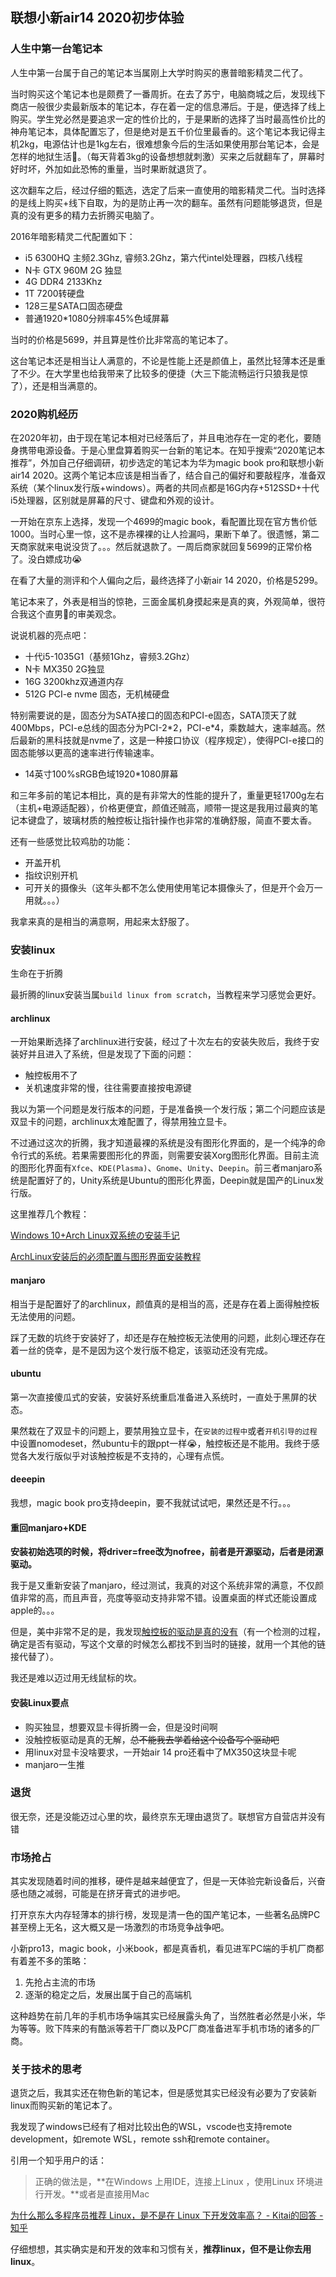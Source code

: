 ## 联想小新air14 2020初步体验



### 人生中第一台笔记本

人生中第一台属于自己的笔记本当属刚上大学时购买的惠普暗影精灵二代了。

当时购买这个笔记本也是颇费了一番周折。在去了苏宁，电脑商城之后，发现线下商店一般很少卖最新版本的笔记本，存在着一定的信息滞后。于是，便选择了线上购买。学生党必然是要追求一定的性价比的，于是果断的选择了当时最高性价比的神舟笔记本，具体配置忘了，但是绝对是五千价位里最香的。这个笔记本我记得主机2kg，电源估计也是1kg左右，很难想象今后的生活如果使用那台笔记本，会是怎样的地狱生活:triumph:。（每天背着3kg的设备想想就刺激）买来之后就翻车了，屏幕时好时坏，外加如此恐怖的重量，当时果断就退货了。

这次翻车之后，经过仔细的甄选，选定了后来一直使用的暗影精灵二代。当时选择的是线上购买+线下自取，为的是防止再一次的翻车。虽然有问题能够退货，但是真的没有更多的精力去折腾买电脑了。

2016年暗影精灵二代配置如下：

+ i5 6300HQ 主频2.3Ghz, 睿频3.2Ghz，第六代intel处理器，四核八线程
+ N卡 GTX 960M 2G 独显
+ 4G DDR4 2133Khz
+ 1T 7200转硬盘
+ 128三星SATA口固态硬盘
+ 普通1920\*1080分辨率45%色域屏幕

当时的价格是5699，并且算是性价比非常高的笔记本了。

这台笔记本还是相当让人满意的，不论是性能上还是颜值上，虽然比轻薄本还是重了不少。在大学里也给我带来了比较多的便捷（大三下能流畅运行只狼我是惊了），还是相当满意的。



### 2020购机经历

在2020年初，由于现在笔记本相对已经落后了，并且电池存在一定的老化，要随身携带电源设备。于是心里盘算着购买一台新的笔记本。在知乎搜索“2020笔记本推荐”，外加自己仔细调研，初步选定的笔记本为华为magic book pro和联想小新air14 2020。这两个笔记本应该是相当香了，结合自己的偏好和要敲程序，准备双系统（某个linux发行版+windows）。两者的共同点都是16G内存+512SSD+十代i5处理器，区别就是屏幕的尺寸、键盘和外观的设计。

一开始在京东上选择，发现一个4699的magic book，看配置比现在官方售价低1000。当时心里一惊，这不是赤裸裸的让人捡漏吗，果断下单了。很遗憾，第二天商家就来电说没货了。。。然后就退款了。一周后商家就回复5699的正常价格了。没白嫖成功:sob:

在看了大量的测评和个人偏向之后，最终选择了小新air 14 2020，价格是5299。



笔记本来了，外表是相当的惊艳，三面金属机身摸起来是真的爽，外观简单，很符合我这个直男:boy:的审美观念。

说说机器的亮点吧：

+ 十代i5-1035G1（基频1Ghz，睿频3.2Ghz）
+ N卡 MX350 2G独显
+ 16G 3200khz双通道内存
+ 512G PCI-e nvme 固态，无机械硬盘

特别需要说的是，固态分为SATA接口的固态和PCI-e固态，SATA顶天了就400Mbps，PCI-e总线的固态分为PCI-2\*2，PCI-e\*4，乘数越大，速率越高。然后最新的黑科技就是nvme了，这是一种接口协议（程序规定），使得PCI-e接口的固态能够以更高的速率进行传输速率。

+ 14英寸100%sRGB色域1920\*1080屏幕

和三年多前的笔记本相比，真的是有非常大的性能的提升了，重量更轻1700g左右（主机+电源适配器），价格更便宜，颜值还贼高，顺带一提这是我用过最爽的笔记本键盘了，玻璃材质的触控板让指针操作也非常的准确舒服，简直不要太香。



还有一些感觉比较鸡肋的功能：

+ 开盖开机
+ 指纹识别开机
+ 可开关的摄像头（这年头都不怎么使用使用笔记本摄像头了，但是开个会万一用就。。。）

我拿来真的是相当的满意啊，用起来太舒服了。



### 安装linux

生命在于折腾

最折腾的linux安装当属`build linux from scratch`，当教程来学习感觉会更好。

#### archlinux

一开始果断选择了archlinux进行安装，经过了十次左右的安装失败后，我终于安装好并且进入了系统，但是发现了下面的问题：

+ 触控板用不了
+ 关机速度非常的慢，往往需要直接按电源键

我以为第一个问题是发行版本的问题，于是准备换一个发行版；第二个问题应该是双显卡的问题，archlinux太难配置了，得禁用独立显卡。

不过通过这次的折腾，我才知道最裸的系统是没有图形化界面的，是一个纯净的命令行式的系统。若果需要图形化的界面，则需要安装Xorg图形化界面。目前主流的图形化界面有`Xfce`、`KDE(Plasma)`、`Gnome`、`Unity`、`Deepin`。前三者manjaro系统是配置好了的，Unity系统是Ubuntu的图形化界面，Deepin就是国产的Linux发行版。

这里推荐几个教程：

[Windows 10+Arch Linux双系统の安装手记](<https://spiritx.xyz/139.html>)

[ArchLinux安装后的必须配置与图形界面安装教程](<https://www.viseator.com/2017/05/19/arch_setup/>)



#### manjaro

相当于是配置好了的archlinux，颜值真的是相当的高，还是存在着上面得触控板无法使用的问题。

踩了无数的坑终于安装好了，却还是存在触控板无法使用的问题，此刻心理还存在着一丝的侥幸，是不是因为这个发行版不稳定，该驱动还没有完成。

#### ubuntu

第一次直接傻瓜式的安装，安装好系统重启准备进入系统时，一直处于黑屏的状态。

果然栽在了双显卡的问题上，要禁用独立显卡，在`安装的过程中`或者`开机引导的过程`中设置nomodeset，然ubuntu卡的跟ppt一样:sob:，触控板还是不能用。我终于感觉各大发行版似乎对该触控板是不支持的，心理有点慌。

#### deeepin

我想，magic book pro支持deepin，要不我就试试吧，果然还是不行。。。

#### 重回manjaro+KDE

__安装初始选项的时候，将driver=free改为nofree，前者是开源驱动，后者是闭源驱动。__

我于是又重新安装了manjaro，经过测试，我真的对这个系统非常的满意，不仅颜值非常的高，而且声音，亮度等驱动支持非常不错。设置桌面的样式还能设置成apple的。。。

但是，美中非常不足的是，我发现[触控板的驱动是真的没有](<https://askubuntu.com/questions/1041820/touchpad-not-working-on-ubuntu-18-04>)（有一个检测的过程，确定是否有驱动，写这个文章的时候怎么都找不到当时的链接，就用一个其他的链接代替了）。

我还是难以迈过用无线鼠标的坎。



#### 安装Linux要点

+ 购买独显，想要双显卡得折腾一会，但是没时间啊
+ 没触控板驱动是真的无解，~~总不能我去学着给这个设备写个驱动吧~~
+ 用linux对显卡没啥要求，一开始air 14 pro还看中了MX350这块显卡呢
+ manjaro一生推



### 退货

很无奈，还是没能迈过心里的坎，最终京东无理由退货了。联想官方自营店并没有错

### 市场抢占

其实发现随着时间的推移，硬件是越来越便宜了，但是一天体验完新设备后，兴奋感也随之减弱，可能是在挤牙膏式的进步吧。

打开京东大内存轻薄本的排行榜，发现是清一色的国产笔记本，一些著名品牌PC甚至榜上无名，这大概又是一场激烈的市场竞争战争吧。

小新pro13，magic book，小米book，都是真香机，看见进军PC端的手机厂商都有着差不多的策略：

1. 先抢占主流的市场
2. 逐渐的稳定之后，发展出属于自己的高端机

这种趋势在前几年的手机市场争端其实已经展露头角了，当然胜者必然是小米，华为等等。败下阵来的有酷派等若干厂商以及PC厂商准备进军手机市场的诸多的厂商。





### 关于技术的思考



退货之后，我其实还在物色新的笔记本，但是感觉其实已经没有必要为了安装新linux而购买新的笔记本了。

我发现了windows已经有了相对比较出色的WSL，vscode也支持remote development，如remote WSL，remote ssh和remote container。

引用一个知乎用户的话：

>正确的做法是，**在Windows 上用IDE，连接上Linux ，使用Linux 环境进行开发。**或者是直接用Mac

[为什么那么多程序员推荐 Linux，是不是在 Linux 下开发效率高？ - Kitai的回答 - 知乎](https://www.zhihu.com/question/338866630/answer/777852125)

仔细想想，其实确实是和开发的效率和习惯有关，__推荐linux，但不是让你去用linux__。

